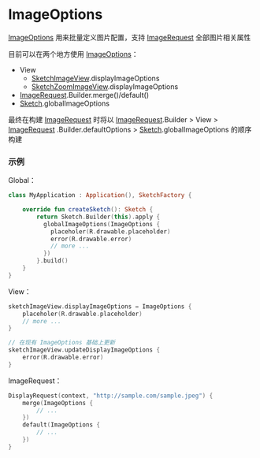 # ImageOptions

[ImageOptions] 用来批量定义图片配置，支持 [ImageRequest] 全部图片相关属性

目前可以在两个地方使用 [ImageOptions]：

* View
    * [SketchImageView].displayImageOptions
    * [SketchZoomImageView].displayImageOptions
* [ImageRequest].Builder.merge()/default()
* [Sketch].globalImageOptions

最终在构建 [ImageRequest] 时将以 [ImageRequest].Builder > View > [ImageRequest]
.Builder.defaultOptions > [Sketch].globalImageOptions 的顺序构建

### 示例

Global：

```kotlin
class MyApplication : Application(), SketchFactory {

    override fun createSketch(): Sketch {
        return Sketch.Builder(this).apply {
          globalImageOptions(ImageOptions {
            placeholer(R.drawable.placeholder)
            error(R.drawable.error)
            // more ...
          })
        }.build()
    }
}
```

View：

```kotlin
sketchImageView.displayImageOptions = ImageOptions {
    placeholer(R.drawable.placeholder)
    // more ...
}

// 在现有 ImageOptions 基础上更新
sketchImageView.updateDisplayImageOptions {
    error(R.drawable.error)
}
```

ImageRequest：

```kotlin
DisplayRequest(context, "http://sample.com/sample.jpeg") {
    merge(ImageOptions {
        // ...
    })
    default(ImageOptions {
        // ...
    })
}
```

[Sketch]: ../../sketch-core/src/main/java/com/github/panpf/sketch/Sketch.kt

[ImageRequest]: ../../sketch-core/src/main/java/com/github/panpf/sketch/request/ImageRequest.kt

[ImageOptions]: ../../sketch-core/src/main/java/com/github/panpf/sketch/request/ImageOptions.kt

[SketchImageView]: ../../sketch-extensions-core/src/main/java/com/github/panpf/sketch/SketchImageView.kt

[SketchZoomImageView]: ../../sketch-zoom/src/main/java/com/github/panpf/sketch/zoom/SketchZoomImageView.kt